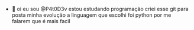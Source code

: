 - 👋 oi eu sou @P4t0D3v
estou estudando programação
criei esse git para posta
minha evolução a linguagem
que escolhi foi python por
me falarem que é mais facil

<!---
P4t0D3v/P4t0D3v is a ✨ special ✨ repository because its `README.md` (this file) appears on your GitHub profile.
You can click the Preview link to take a look at your changes.
--->
